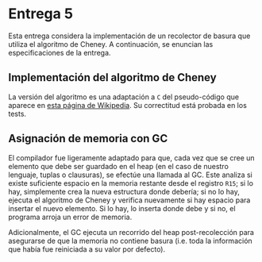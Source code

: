 # Entrega 5
Esta entrega considera la implementación de un recolector de basura que utiliza el algoritmo de Cheney. A continuación, se enuncian las especificaciones de la entrega.

## Implementación del algoritmo de Cheney
La versión del algoritmo es una adaptación a `C` del pseudo-código que aparece en [esta página de Wikipedia](https://en.wikipedia.org/wiki/Cheney%27s_algorithm). Su correctitud está probada en los tests.

## Asignación de memoria con GC
El compilador fue ligeramente adaptado para que, cada vez que se cree un elemento que debe ser guardado en el heap (en el caso de nuestro lenguaje, tuplas o clausuras), se efectúe una llamada al GC. Este analiza si existe suficiente espacio en la memoria restante desde el registro `R15`; si lo hay, simplemente crea la nueva estructura donde debería; si no lo hay, ejecuta el algoritmo de Cheney y verifica nuevamente si hay espacio para insertar el nuevo elemento. Si lo hay, lo inserta donde debe y si no, el programa arroja un error de memoria.

Adicionalmente, el GC ejecuta un recorrido del heap post-recolección para asegurarse de que la memoria no contiene basura (i.e. toda la información que había fue reiniciada a su valor por defecto).